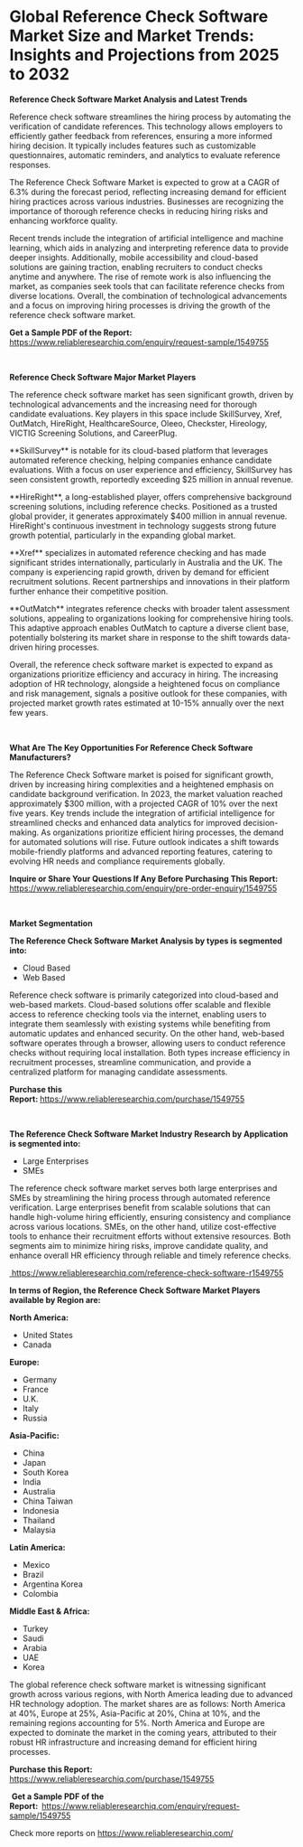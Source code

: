 <p><h1>Global Reference Check Software Market Size and Market Trends: Insights and Projections from 2025 to 2032</h1></p><p><strong>Reference Check Software Market Analysis and Latest Trends</strong></p>
<p><p>Reference check software streamlines the hiring process by automating the verification of candidate references. This technology allows employers to efficiently gather feedback from references, ensuring a more informed hiring decision. It typically includes features such as customizable questionnaires, automatic reminders, and analytics to evaluate reference responses.</p><p>The Reference Check Software Market is expected to grow at a CAGR of 6.3% during the forecast period, reflecting increasing demand for efficient hiring practices across various industries. Businesses are recognizing the importance of thorough reference checks in reducing hiring risks and enhancing workforce quality. </p><p>Recent trends include the integration of artificial intelligence and machine learning, which aids in analyzing and interpreting reference data to provide deeper insights. Additionally, mobile accessibility and cloud-based solutions are gaining traction, enabling recruiters to conduct checks anytime and anywhere. The rise of remote work is also influencing the market, as companies seek tools that can facilitate reference checks from diverse locations. Overall, the combination of technological advancements and a focus on improving hiring processes is driving the growth of the reference check software market.</p></p>
<p><strong>Get a Sample PDF of the Report:&nbsp;</strong> <a href="https://www.reliableresearchiq.com/enquiry/request-sample/1549755?utm_campaign=3193&utm_medium=2&utm_source=Github&utm_content=ia&utm_term=09032025&utm_id=reference-check-software">https://www.reliableresearchiq.com/enquiry/request-sample/1549755</a></p>
<p>&nbsp;</p>
<p><strong>Reference Check Software Major Market Players</strong></p>
<p><p>The reference check software market has seen significant growth, driven by technological advancements and the increasing need for thorough candidate evaluations. Key players in this space include SkillSurvey, Xref, OutMatch, HireRight, HealthcareSource, Oleeo, Checkster, Hireology, VICTIG Screening Solutions, and CareerPlug.</p><p>**SkillSurvey** is notable for its cloud-based platform that leverages automated reference checking, helping companies enhance candidate evaluations. With a focus on user experience and efficiency, SkillSurvey has seen consistent growth, reportedly exceeding $25 million in annual revenue.</p><p>**HireRight**, a long-established player, offers comprehensive background screening solutions, including reference checks. Positioned as a trusted global provider, it generates approximately $400 million in annual revenue. HireRight's continuous investment in technology suggests strong future growth potential, particularly in the expanding global market.</p><p>**Xref** specializes in automated reference checking and has made significant strides internationally, particularly in Australia and the UK. The company is experiencing rapid growth, driven by demand for efficient recruitment solutions. Recent partnerships and innovations in their platform further enhance their competitive position.</p><p>**OutMatch** integrates reference checks with broader talent assessment solutions, appealing to organizations looking for comprehensive hiring tools. This adaptive approach enables OutMatch to capture a diverse client base, potentially bolstering its market share in response to the shift towards data-driven hiring processes.</p><p>Overall, the reference check software market is expected to expand as organizations prioritize efficiency and accuracy in hiring. The increasing adoption of HR technology, alongside a heightened focus on compliance and risk management, signals a positive outlook for these companies, with projected market growth rates estimated at 10-15% annually over the next few years.</p></p>
<p>&nbsp;</p>
<p><strong>What Are The Key Opportunities For Reference Check Software Manufacturers?</strong></p>
<p><p>The Reference Check Software market is poised for significant growth, driven by increasing hiring complexities and a heightened emphasis on candidate background verification. In 2023, the market valuation reached approximately $300 million, with a projected CAGR of 10% over the next five years. Key trends include the integration of artificial intelligence for streamlined checks and enhanced data analytics for improved decision-making. As organizations prioritize efficient hiring processes, the demand for automated solutions will rise. Future outlook indicates a shift towards mobile-friendly platforms and advanced reporting features, catering to evolving HR needs and compliance requirements globally.</p></p>
<p><strong>Inquire or Share Your Questions If Any Before Purchasing This Report:</strong> <a href="https://www.reliableresearchiq.com/enquiry/pre-order-enquiry/1549755?utm_campaign=3193&utm_medium=2&utm_source=Github&utm_content=ia&utm_term=09032025&utm_id=reference-check-software">https://www.reliableresearchiq.com/enquiry/pre-order-enquiry/1549755</a></p>
<p>&nbsp;</p>
<p><strong>Market Segmentation</strong></p>
<p><strong>The Reference Check Software Market Analysis by types is segmented into:</strong></p>
<p><ul><li>Cloud Based</li><li>Web Based</li></ul></p>
<p><p>Reference check software is primarily categorized into cloud-based and web-based markets. Cloud-based solutions offer scalable and flexible access to reference checking tools via the internet, enabling users to integrate them seamlessly with existing systems while benefiting from automatic updates and enhanced security. On the other hand, web-based software operates through a browser, allowing users to conduct reference checks without requiring local installation. Both types increase efficiency in recruitment processes, streamline communication, and provide a centralized platform for managing candidate assessments.</p></p>
<p><strong>Purchase this Report:&nbsp;</strong><a href="https://www.reliableresearchiq.com/purchase/1549755?utm_campaign=3193&utm_medium=2&utm_source=Github&utm_content=ia&utm_term=09032025&utm_id=reference-check-software">https://www.reliableresearchiq.com/purchase/1549755</a></p>
<p>&nbsp;</p>
<p><strong>The Reference Check Software Market Industry Research by Application is segmented into:</strong></p>
<p><ul><li>Large Enterprises</li><li>SMEs</li></ul></p>
<p><p>The reference check software market serves both large enterprises and SMEs by streamlining the hiring process through automated reference verification. Large enterprises benefit from scalable solutions that can handle high-volume hiring efficiently, ensuring consistency and compliance across various locations. SMEs, on the other hand, utilize cost-effective tools to enhance their recruitment efforts without extensive resources. Both segments aim to minimize hiring risks, improve candidate quality, and enhance overall HR efficiency through reliable and timely reference checks.</p></p>
<p><a href="https://www.reliableresearchiq.com/reference-check-software-r1549755?utm_campaign=3193&utm_medium=2&utm_source=Github&utm_content=ia&utm_term=09032025&utm_id=reference-check-software">&nbsp;https://www.reliableresearchiq.com/reference-check-software-r1549755</a></p>
<p><strong>In terms of Region, the Reference Check Software Market Players available by Region are:</strong></p>
<p>
    <p> <strong> North America: </strong>
        <ul>
            <li>United States</li>
            <li>Canada</li>
        </ul>
        </p> 
    <p> <strong> Europe: </strong>
        <ul>
            <li>Germany</li>
            <li>France</li>
            <li>U.K.</li>
            <li>Italy</li>
            <li>Russia</li>
        </ul>
        </p> 
    <p> <strong> Asia-Pacific: </strong>
        <ul>
            <li>China</li>
            <li>Japan</li>
            <li>South Korea</li>
            <li>India</li>
            <li>Australia</li>
            <li>China Taiwan</li>
            <li>Indonesia</li>
            <li>Thailand</li>
            <li>Malaysia</li>
        </ul>
        </p> 
    <p> <strong> Latin America: </strong>
        <ul>
            <li>Mexico</li>
            <li>Brazil</li>
            <li>Argentina Korea</li>
            <li>Colombia</li>
        </ul>
        </p> 
    <p> <strong> Middle East & Africa: </strong>
        <ul>
            <li>Turkey</li>
            <li>Saudi</li>
            <li>Arabia</li>
            <li>UAE</li>
            <li>Korea</li>
        </ul>
    </p>
    </p>
<p><p>The global reference check software market is witnessing significant growth across various regions, with North America leading due to advanced HR technology adoption. The market shares are as follows: North America at 40%, Europe at 25%, Asia-Pacific at 20%, China at 10%, and the remaining regions accounting for 5%. North America and Europe are expected to dominate the market in the coming years, attributed to their robust HR infrastructure and increasing demand for efficient hiring processes.</p></p>
<p><strong>Purchase this Report: </strong><a href="https://www.reliableresearchiq.com/purchase/1549755?utm_campaign=3193&utm_medium=2&utm_source=Github&utm_content=ia&utm_term=09032025&utm_id=reference-check-software">https://www.reliableresearchiq.com/purchase/1549755</a></p>
<p>&nbsp;<strong>Get a Sample PDF of the Report:&nbsp;&nbsp;</strong><a href="https://www.reliableresearchiq.com/enquiry/request-sample/1549755?utm_campaign=3193&utm_medium=2&utm_source=Github&utm_content=ia&utm_term=09032025&utm_id=reference-check-software">https://www.reliableresearchiq.com/enquiry/request-sample/1549755</a></p>
<p><strong></strong></p>
<p>Check more reports on <a href="https://www.reliableresearchiq.com/?utm_campaign=3193&utm_medium=2&utm_source=Github&utm_content=ia&utm_term=09032025&utm_id=reference-check-software">https://www.reliableresearchiq.com/</a></p>